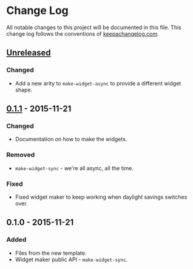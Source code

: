 # Change Log
All notable changes to this project will be documented in this file. This change log follows the conventions of [keepachangelog.com](http://keepachangelog.com/).

## [Unreleased][unreleased]
### Changed
- Add a new arity to `make-widget-async` to provide a different widget shape.

## [0.1.1] - 2015-11-21
### Changed
- Documentation on how to make the widgets.

### Removed
- `make-widget-sync` - we're all async, all the time.

### Fixed
- Fixed widget maker to keep working when daylight savings switches over.

## 0.1.0 - 2015-11-21
### Added
- Files from the new template.
- Widget maker public API - `make-widget-sync`.

[unreleased]: https://github.com/your-name/sepal-repl/compare/0.1.1...HEAD
[0.1.1]: https://github.com/your-name/sepal-repl/compare/0.1.0...0.1.1
